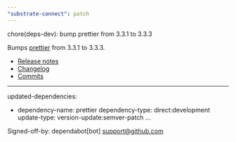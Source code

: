 ```yaml
---
"substrate-connect": patch
---
```


chore(deps-dev): bump prettier from 3.3.1 to 3.3.3

Bumps [prettier](https://github.com/prettier/prettier) from 3.3.1 to 3.3.3.
- [Release notes](https://github.com/prettier/prettier/releases)
- [Changelog](https://github.com/prettier/prettier/blob/main/CHANGELOG.md)
- [Commits](https://github.com/prettier/prettier/compare/3.3.1...3.3.3)

---
updated-dependencies:
- dependency-name: prettier
  dependency-type: direct:development
  update-type: version-update:semver-patch
...

Signed-off-by: dependabot[bot] <support@github.com>
